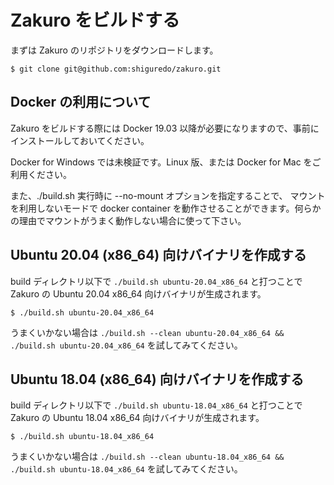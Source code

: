 # Zakuro をビルドする

まずは Zakuro のリポジトリをダウンロードします。

```shell
$ git clone git@github.com:shiguredo/zakuro.git
```

## Docker の利用について

Zakuro をビルドする際には Docker 19.03 以降が必要になりますので、事前にインストールしておいてください。

Docker for Windows では未検証です。Linux 版、または Docker for Mac をご利用ください。

また、./build.sh 実行時に --no-mount オプションを指定することで、
マウントを利用しないモードで docker container を動作させることができます。何らかの理由でマウントがうまく動作しない場合に使って下さい。

## Ubuntu 20.04 (x86_64) 向けバイナリを作成する

build ディレクトリ以下で `./build.sh ubuntu-20.04_x86_64` と打つことで Zakuro の Ubuntu 20.04 x86_64 向けバイナリが生成されます。

```shell
$ ./build.sh ubuntu-20.04_x86_64
```

うまくいかない場合は `./build.sh --clean ubuntu-20.04_x86_64 && ./build.sh ubuntu-20.04_x86_64` を試してみてください。

## Ubuntu 18.04 (x86_64) 向けバイナリを作成する

build ディレクトリ以下で `./build.sh ubuntu-18.04_x86_64` と打つことで Zakuro の Ubuntu 18.04 x86_64 向けバイナリが生成されます。

```shell
$ ./build.sh ubuntu-18.04_x86_64
```

うまくいかない場合は `./build.sh --clean ubuntu-18.04_x86_64 && ./build.sh ubuntu-18.04_x86_64` を試してみてください。

